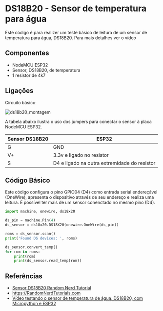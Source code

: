 # DS18B20 - Sensor de temperatura para água  

Este código é para realizer um teste básico de leitura de um sensor de temperatura para água, DS18B20. Para mais detalhes ver o vídeo  

## Componentes 
* NodeMCU ESP32 
* Sensor, DS18B20, de temperatura  
* 1 resistor de 4k7  


## Ligações 

Circuito básico: 


![ds18b20_montagem](https://i0.wp.com/randomnerdtutorials.com/wp-content/uploads/2019/06/ds18b20_esp32_single_normal.png)


A tabela abaixo ilustra o uso dos jumpers para conectar o sensor à placa NodeMCU ESP32. 

| Sensor DS18B20 | ESP32 |
| --------------- | --------------- | 
| G  | GND  | 
| V+ | 3.3v e ligado no resistor| 
| S  | D4 e ligado na outra extremidade do resistor  | 

## Código Básico 

Este código configura o pino GPIO04 (D4) como entrada serial endereçável (OneWire), apresenta o dispositivo através de seu endereço e realiza uma leitura. É possível ter mais de um sensor conenctado no mesmo pino (D4). 

```python 
import machine, onewire, ds18x20

ds_pin = machine.Pin(4)
ds_sensor = ds18x20.DS18X20(onewire.OneWire(ds_pin))

roms = ds_sensor.scan()
print('Found DS devices: ', roms)

ds_sensor.convert_temp()
for rom in roms:
    print(rom)
    print(ds_sensor.read_temp(rom))
```
 
## Referências 
* [Sensor DS18B20 Random Nerd Tutorial](https://randomnerdtutorials.com/micropython-ds18b20-esp32-esp8266/)
* https://RandomNerdTutorials.com 
* [Vídeo testando o sensor de temperatura de água, DS18B20, com Micropython e ESP32](https://youtu.be/B-SaZFqwZ-8) 

